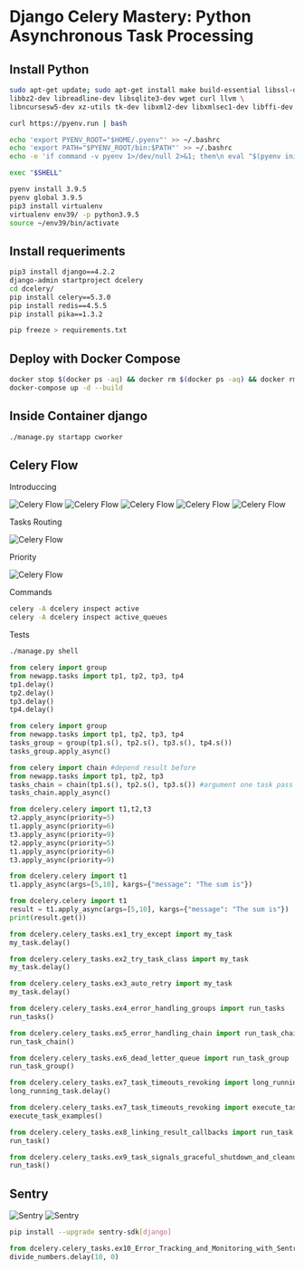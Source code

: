 # Django Celery Mastery: Python Asynchronous Task Processing

## Install Python

```bash
sudo apt-get update; sudo apt-get install make build-essential libssl-dev zlib1g-dev \
libbz2-dev libreadline-dev libsqlite3-dev wget curl llvm \
libncursesw5-dev xz-utils tk-dev libxml2-dev libxmlsec1-dev libffi-dev liblzma-dev -y

curl https://pyenv.run | bash

echo 'export PYENV_ROOT="$HOME/.pyenv"' >> ~/.bashrc
echo 'export PATH="$PYENV_ROOT/bin:$PATH"' >> ~/.bashrc
echo -e 'if command -v pyenv 1>/dev/null 2>&1; then\n eval "$(pyenv init -)"\nfi' >> ~/.bashrc

exec "$SHELL"

pyenv install 3.9.5
pyenv global 3.9.5
pip3 install virtualenv
virtualenv env39/ -p python3.9.5
source ~/env39/bin/activate
```

## Install requeriments

```bash
pip3 install django==4.2.2
django-admin startproject dcelery
cd dcelery/
pip install celery==5.3.0
pip install redis==4.5.5
pip install pika==1.3.2

pip freeze > requirements.txt
```

## Deploy with Docker Compose

```bash
docker stop $(docker ps -aq) && docker rm $(docker ps -aq) && docker rmi $(docker images -aq)
docker-compose up -d --build
```

## Inside Container django

```sh
./manage.py startapp cworker
```

## Celery Flow

Introduccing

![Celery Flow](./img/1.png)
![Celery Flow](./img/2.png)
![Celery Flow](./img/3.png)
![Celery Flow](./img/4.png)
![Celery Flow](./img/5.png)

Tasks Routing

![Celery Flow](./img/6.png)

Priority

![Celery Flow](./img/7.png)

Commands

```sh
celery -A dcelery inspect active
celery -A dcelery inspect active_queues
```

Tests

```sh
./manage.py shell
```

```python
from celery import group
from newapp.tasks import tp1, tp2, tp3, tp4
tp1.delay()
tp2.delay()
tp3.delay()
tp4.delay()
```

```python
from celery import group
from newapp.tasks import tp1, tp2, tp3, tp4
tasks_group = group(tp1.s(), tp2.s(), tp3.s(), tp4.s())
tasks_group.apply_async()
```

```python
from celery import chain #depend result before
from newapp.tasks import tp1, tp2, tp3
tasks_chain = chain(tp1.s(), tp2.s(), tp3.s()) #argument one task pass to other next task
tasks_chain.apply_async()
```

```python
from dcelery.celery import t1,t2,t3
t2.apply_async(priority=5)
t1.apply_async(priority=6)
t3.apply_async(priority=9)
t2.apply_async(priority=5)
t1.apply_async(priority=6)
t3.apply_async(priority=9)
```

```python
from dcelery.celery import t1
t1.apply_async(args=[5,10], kargs={"message": "The sum is"})
```

```python
from dcelery.celery import t1
result = t1.apply_async(args=[5,10], kargs={"message": "The sum is"})
print(result.get())
```

```python
from dcelery.celery_tasks.ex1_try_except import my_task
my_task.delay()
```

```python
from dcelery.celery_tasks.ex2_try_task_class import my_task
my_task.delay()
```

```python
from dcelery.celery_tasks.ex3_auto_retry import my_task
my_task.delay()
```

```python
from dcelery.celery_tasks.ex4_error_handling_groups import run_tasks
run_tasks()
```

```python
from dcelery.celery_tasks.ex5_error_handling_chain import run_task_chain
run_task_chain()
```

```python
from dcelery.celery_tasks.ex6_dead_letter_queue import run_task_group
run_task_group()
```

```python
from dcelery.celery_tasks.ex7_task_timeouts_revoking import long_running_task
long_running_task.delay()

from dcelery.celery_tasks.ex7_task_timeouts_revoking import execute_task_examples
execute_task_examples()
```

```python
from dcelery.celery_tasks.ex8_linking_result_callbacks import run_task
run_task()
```

```python
from dcelery.celery_tasks.ex9_task_signals_graceful_shutdown_and_cleanup import run_task
run_task()
```

## Sentry

![Sentry](./img/8.png)
![Sentry](./img/9.png)


```bash
pip install --upgrade sentry-sdk[django]
```

```python
from dcelery.celery_tasks.ex10_Error_Tracking_and_Monitoring_with_Sentry import divide_numbers
divide_numbers.delay(10, 0)
```
